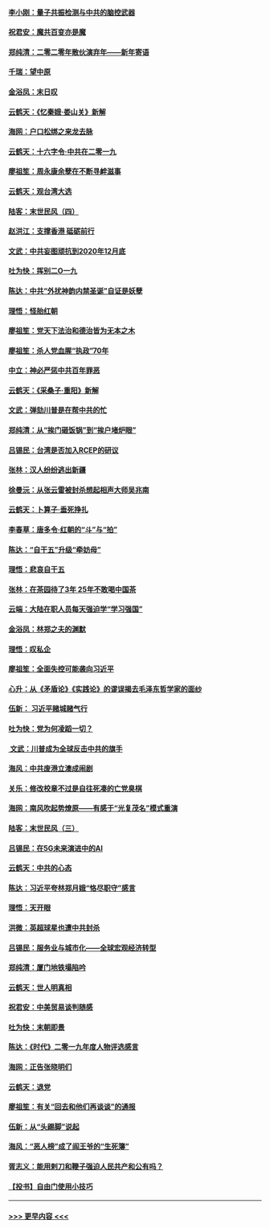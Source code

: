 #### [李小刚：量子共振检测与中共的脑控武器](../pages/nsc993/n11754518.md?t=12302211) 
#### [祝君安：魔共百变亦是魔](../pages/nsc993/n11754469.md?t=12302211) 
#### [郑纯清：二零二零年散伙演弃年——新年寄语](../pages/nsc993/n11754195.md?t=12302211) 
#### [千瑞：望中原](../pages/nsc993/n11754159.md?t=12302211) 
#### [金浴凤：末日叹](../pages/nsc993/n11752359.md?t=12302211) 
#### [云鹤天：《忆秦娥‧娄山关》新解](../pages/nsc993/n11752348.md?t=12302211) 
#### [海网：户口松绑之来龙去脉](../pages/nsc993/n11752328.md?t=12302211) 
#### [云鹤天：十六字令‧中共在二零一九](../pages/nsc993/n11752305.md?t=12302211) 
#### [廖祖笙：周永康余孽在不断寻衅滋事](../pages/nsc993/n11751013.md?t=12302211) 
#### [云鹤天：观台湾大选](../pages/nsc993/n11751007.md?t=12302211) 
#### [陆客：末世民风（四）](../pages/nsc993/n11749203.md?t=12302211) 
#### [赵洪江：支撑香港 砥砺前行](../pages/nsc993/n11748482.md?t=12302211) 
#### [文武：中共妄图顽抗到2020年12月底](../pages/nsc993/n11748446.md?t=12302211) 
#### [吐为快：挥别二O一九](../pages/nsc993/n11748411.md?t=12302211) 
#### [陈达：中共“外扰神韵内禁圣诞”自证是妖孽](../pages/nsc993/n11748226.md?t=12302211) 
#### [理悟：怪胎红朝](../pages/nsc993/n11748206.md?t=12302211) 
#### [廖祖笙：党天下法治和德治皆为无本之木](../pages/nsc993/n11748135.md?t=12302211) 
#### [廖祖笙：杀人党血腥“执政”70年](../pages/nsc993/n11745144.md?t=12302211) 
#### [中立：神必严惩中共百年罪恶](../pages/nsc993/n11744970.md?t=12302211) 
#### [云鹤天：《采桑子‧重阳》新解](../pages/nsc993/n11744948.md?t=12302211) 
#### [文武：弹劾川普是在帮中共的忙](../pages/nsc993/n11744758.md?t=12302211) 
#### [郑纯清：从“挨门砸饭锅”到“挨户堵炉眼”](../pages/nsc993/n11744745.md?t=12302211) 
#### [吕锡民：台湾是否加入RCEP的研议](../pages/nsc993/n11744701.md?t=12302211) 
#### [张林：汉人纷纷逃出新疆](../pages/nsc993/n11743530.md?t=12302211) 
#### [徐曼沅：从张云雷被封杀想起相声大师吴兆南](../pages/nsc993/n11741816.md?t=12302211) 
#### [云鹤天：卜算子‧垂死挣扎](../pages/nsc993/n11739956.md?t=12302211) 
#### [李春草：唐多令‧红朝的“斗”与“拍”](../pages/nsc993/n11739830.md?t=12302211) 
#### [陈达：“自干五”升级“牵妨母”](../pages/nsc993/n11739724.md?t=12302211) 
#### [理悟：悲哀自干五](../pages/nsc993/n11739547.md?t=12302211) 
#### [张林：在茶园待了3年 25年不敢喝中国茶](../pages/nsc993/n11739240.md?t=12302211) 
#### [云端：大陆在职人员每天强迫学“学习强国”](../pages/nsc993/n11738735.md?t=12302211) 
#### [金浴凤：林郑之夫的渊默](../pages/nsc993/n11737735.md?t=12302211) 
#### [理悟：叹私企](../pages/nsc993/n11737715.md?t=12302211) 
#### [廖祖笙：全面失控可能袭向习近平](../pages/nsc993/n11737704.md?t=12302211) 
#### [心升：从《矛盾论》《实践论》的谬误揭去毛泽东哲学家的面纱](../pages/nsc993/n11736962.md?t=12302211) 
#### [伍新： 习近平赌城赌气行](../pages/nsc993/n11736929.md?t=12302211) 
#### [吐为快：党为何凌蹈一切？](../pages/nsc993/n11736915.md?t=12302211) 
#### [ 文武：川普成为全球反击中共的旗手](../pages/nsc993/n11736882.md?t=12302211) 
#### [海风：中共废港立澳成闹剧](../pages/nsc993/n11735857.md?t=12302211) 
#### [关乐：修改校章不过是自往死凑的亡党臭棋](../pages/nsc993/n11735097.md?t=12302211) 
#### [海网：南风吹起势燎原——有感于“光复茂名”模式重演](../pages/nsc993/n11732308.md?t=12302211) 
#### [陆客：末世民风（三）](../pages/nsc993/n11732211.md?t=12302211) 
#### [吕锡民：在5G未来演进中的AI](../pages/nsc993/n11730010.md?t=12302211) 
#### [云鹤天：中共的心态](../pages/nsc993/n11729906.md?t=12302211) 
#### [陈达：习近平夸林郑月娥“恪尽职守”感言](../pages/nsc993/n11729881.md?t=12302211) 
#### [理悟：天开眼](../pages/nsc993/n11729699.md?t=12302211) 
#### [洪微：英超球星也遭中共封杀](../pages/nsc993/n11727243.md?t=12302211) 
#### [吕锡民：服务业与城市化——全球宏观经济转型](../pages/nsc993/n11725845.md?t=12302211) 
#### [郑纯清：厦门地铁塌陷吟](../pages/nsc993/n11725813.md?t=12302211) 
#### [云鹤天：世人明真相](../pages/nsc993/n11725621.md?t=12302211) 
#### [祝君安：中美贸易谈判随感](../pages/nsc993/n11725609.md?t=12302211) 
#### [吐为快：末朝即景](../pages/nsc993/n11723365.md?t=12302211) 
#### [陈达：《时代》二零一九年度人物评选感言](../pages/nsc993/n11723337.md?t=12302211) 
#### [海网：正告张晓明们](../pages/nsc993/n11723228.md?t=12302211) 
#### [云鹤天：退党](../pages/nsc993/n11723056.md?t=12302211) 
#### [廖祖笙：有关“回去和他们再谈谈”的通报](../pages/nsc993/n11722442.md?t=12302211) 
#### [伍新：从“头踢脚”说起](../pages/nsc993/n11722429.md?t=12302211) 
#### [海风：“恶人榜”成了阎王爷的“生死簿”](../pages/nsc993/n11722272.md?t=12302211) 
#### [胥志义：能用剌刀和鞭子强迫人民共产和公有吗？](../pages/nsc993/n11720569.md?t=12302211) 
#### [【投书】自由门使用小技巧](../pages/nsc993/n11720180.md?t=12302211) 

----
#### [ >>> 更早内容 <<< ](../indexes/nsc993-earlier.md)
